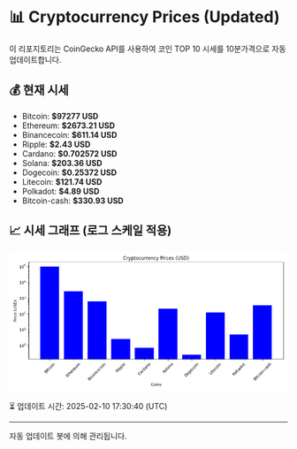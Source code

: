 
# 📊 Cryptocurrency Prices (Updated)

이 리포지토리는 CoinGecko API를 사용하여 코인 TOP 10 시세를 10분가격으로 자동 업데이트합니다.

## 💰 현재 시세
- Bitcoin: **$97277 USD**
- Ethereum: **$2673.21 USD**
- Binancecoin: **$611.14 USD**
- Ripple: **$2.43 USD**
- Cardano: **$0.702572 USD**
- Solana: **$203.36 USD**
- Dogecoin: **$0.25372 USD**
- Litecoin: **$121.74 USD**
- Polkadot: **$4.89 USD**
- Bitcoin-cash: **$330.93 USD**

## 📈 시세 그래프 (로그 스케일 적용)
![Crypto Prices](crypto_prices.png)

⏳ 업데이트 시간: 2025-02-10 17:30:40 (UTC)

---
자동 업데이트 봇에 의해 관리됩니다.
